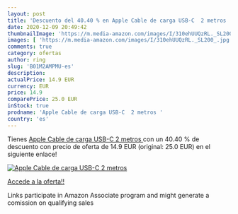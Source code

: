```yaml
---
layout: post
title: 'Descuento del 40.40 % en Apple Cable de carga USB-C  2 metros '
date: 2020-12-09 20:49:42
thumbnailImage: 'https://m.media-amazon.com/images/I/310ehUUQzRL._SL200_.jpg'
images: [ 'https://m.media-amazon.com/images/I/310ehUUQzRL._SL200_.jpg' ]
comments: true
category: ofertas
author: ring
slug: 'B01M2AMPMU-es'
description:
actualPrice: 14.9 EUR
currency: EUR
price: 14.9
comparePrice: 25.0 EUR
inStock: true
prodname: 'Apple Cable de carga USB-C  2 metros '
country: 'es'
---
```


Tienes [Apple Cable de carga USB-C  2 metros ](https://www.amazon.es/dp/B01M2AMPMU/?tag=tolees-21) con un 40.40 % de descuento con precio de oferta de 14.9 EUR (original: 25.0 EUR) en el siguiente enlace!

[![Apple Cable de carga USB-C  2 metros ](https://m.media-amazon.com/images/I/310ehUUQzRL._SL200_.jpg)](https://www.amazon.es/dp/B01M2AMPMU/?tag=tolees-21)

[Accede a la oferta!!](https://www.amazon.es/dp/B01M2AMPMU/?tag=tolees-21)

Links participate in Amazon Associate program and might generate a comission on qualifying sales


